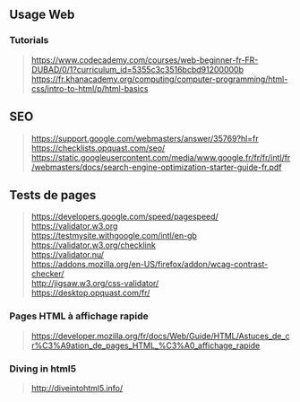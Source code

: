 ## Usage Web


### Tutorials
> https://www.codecademy.com/courses/web-beginner-fr-FR-DUBAD/0/1?curriculum_id=5355c3c3516bcbd91200000b  
> https://fr.khanacademy.org/computing/computer-programming/html-css/intro-to-html/p/html-basics  

## SEO
> https://support.google.com/webmasters/answer/35769?hl=fr  
> https://checklists.opquast.com/seo/  
> https://static.googleusercontent.com/media/www.google.fr/fr/fr/intl/fr/webmasters/docs/search-engine-optimization-starter-guide-fr.pdf  

## Tests de pages
> https://developers.google.com/speed/pagespeed/  
> https://validator.w3.org  
> https://testmysite.withgoogle.com/intl/en-gb  
> https://validator.w3.org/checklink  
> https://validator.nu/  
> https://addons.mozilla.org/en-US/firefox/addon/wcag-contrast-checker/  
> http://jigsaw.w3.org/css-validator/  
> https://desktop.opquast.com/fr/  

### Pages HTML à affichage rapide
> https://developer.mozilla.org/fr/docs/Web/Guide/HTML/Astuces_de_cr%C3%A9ation_de_pages_HTML_%C3%A0_affichage_rapide  

### Diving in html5
> http://diveintohtml5.info/  

